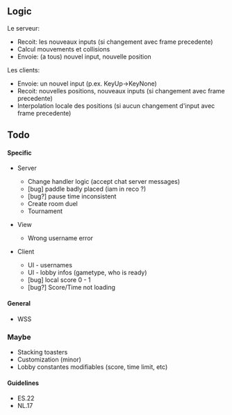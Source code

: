 ## Logic
Le serveur:
- Recoit: les nouveaux inputs (si changement avec frame precedente)
- Calcul mouvements et collisions
- Envoie: (a tous) nouvel input, nouvelle position
  
Les clients:
- Envoie: un nouvel input (p.ex. KeyUp->KeyNone)
- Recoit: nouvelles positions, nouveaux inputs (si changement avec frame precedente)
- Interpolation locale des positions (si aucun changement d'input avec frame precedente)

## Todo

#### Specific
- Server
  - Change handler logic (accept chat server messages)
  - [bug] paddle badly placed (iam in reco ?)
  - [bug?] pause time inconsistent
  - Create room duel
  - Tournament

- View
  - Wrong username error

- Client
  - UI - usernames
  - UI - lobby infos (gametype, who is ready)
  - [bug] local score 0 - 1
  - [bug?] Score/Time not loading

#### General
- WSS

### Maybe
- Stacking toasters
- Customization (minor)
- Lobby constantes modifiables (score, time limit, etc)

#### Guidelines
- ES.22
- NL.17
